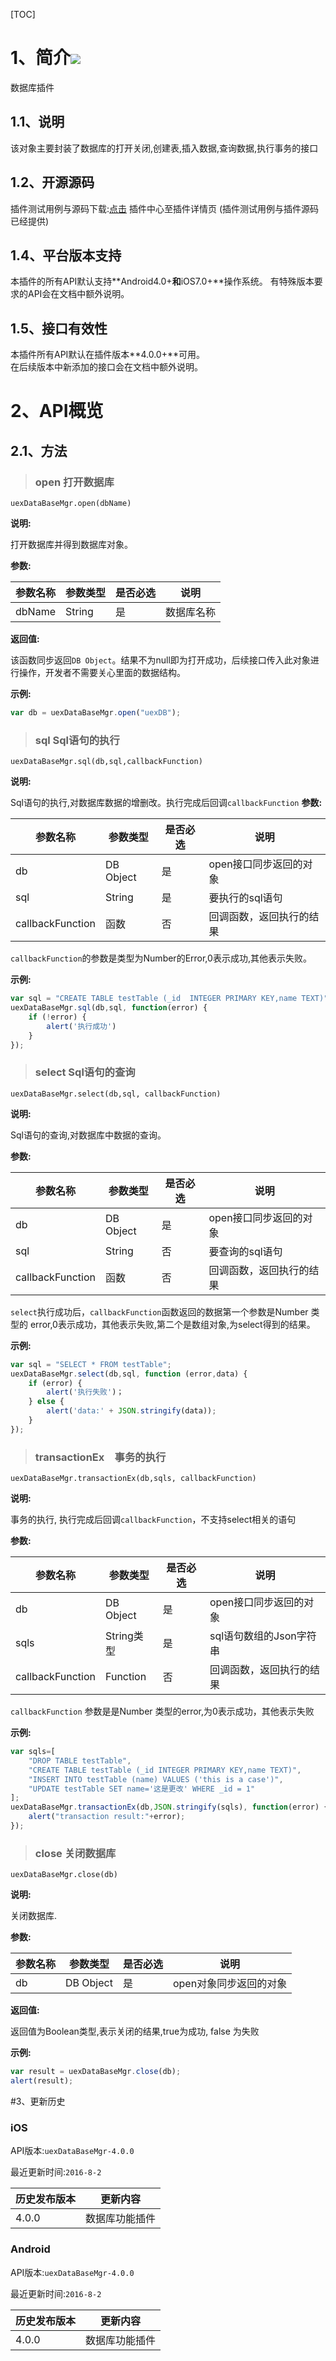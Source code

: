 [TOC]

# 1、简介[![](http://appcan-download.oss-cn-beijing.aliyuncs.com/%E5%85%AC%E6%B5%8B%2Fgf.png)]() 


数据库插件

## 1.1、说明
 该对象主要封装了数据库的打开关闭,创建表,插入数据,查询数据,执行事务的接口


## 1.2、开源源码

插件测试用例与源码下载:[点击](http://plugin.appcan.cn/details.html?id=166_index) 插件中心至插件详情页 (插件测试用例与插件源码已经提供)


## 1.4、平台版本支持
本插件的所有API默认支持**Android4.0+**和**iOS7.0+**操作系统。
有特殊版本要求的API会在文档中额外说明。

## 1.5、接口有效性
本插件所有API默认在插件版本**4.0.0+**可用。  
在后续版本中新添加的接口会在文档中额外说明。  

# 2、API概览


## 2.1、方法

> ### open 打开数据库

`uexDataBaseMgr.open(dbName)`

**说明:**

打开数据库并得到数据库对象。

**参数:**


| 参数名称   | 参数类型   | 是否必选 | 说明    |
| ------ | ------ | ---- | ----- |
| dbName | String | 是    | 数据库名称 |

**返回值:**

该函数同步返回`DB Object`。结果不为null即为打开成功，后续接口传入此对象进行操作，开发者不需要关心里面的数据结构。

**示例:**

```javascript
var db = uexDataBaseMgr.open("uexDB");
```

> ### sql Sql语句的执行

`uexDataBaseMgr.sql(db,sql,callbackFunction)`

**说明:**

Sql语句的执行,对数据库数据的增删改。执行完成后回调`callbackFunction`
**参数:**


| 参数名称             | 参数类型      | 是否必选 | 说明            |
| ---------------- | --------- | ---- | ------------- |
| db               | DB Object | 是    | open接口同步返回的对象 |
| sql              | String    | 是    | 要执行的sql语句     |
| callbackFunction | 函数        | 否    | 回调函数，返回执行的结果  |

`callbackFunction`的参数是类型为Number的Error,0表示成功,其他表示失败。


**示例:**

```javascript
var sql = "CREATE TABLE testTable (_id  INTEGER PRIMARY KEY,name TEXT)";
uexDataBaseMgr.sql(db,sql, function(error) {
    if (!error) {
        alert('执行成功')
    }
});
```
> ### select Sql语句的查询

`uexDataBaseMgr.select(db,sql, callbackFunction)`

**说明:**

Sql语句的查询,对数据库中数据的查询。

**参数:**

| 参数名称             | 参数类型      | 是否必选 | 说明            |
| ---------------- | --------- | ---- | ------------- |
| db               | DB Object | 是    | open接口同步返回的对象 |
| sql              | String    | 否    | 要查询的sql语句     |
| callbackFunction | 函数        | 否    | 回调函数，返回执行的结果  |

`select`执行成功后，`callbackFunction`函数返回的数据第一个参数是Number 类型的 error,0表示成功，其他表示失败,第二个是数组对象,为select得到的结果。


**示例:**

```javascript
var sql = "SELECT * FROM testTable";
uexDataBaseMgr.select(db,sql, function (error,data) {
    if (error) {
        alert('执行失败')；
    } else {
        alert('data:' + JSON.stringify(data));
    }
});
```

> ### transactionEx　事务的执行

`uexDataBaseMgr.transactionEx(db,sqls, callbackFunction)`

**说明:**

事务的执行, 执行完成后回调`callbackFunction`，不支持select相关的语句

**参数:**

| 参数名称             | 参数类型      | 是否必选 | 说明              |
| ---------------- | --------- | ---- | --------------- |
| db               | DB Object | 是    | open接口同步返回的对象   |
| sqls             | String类型  | 是    | sql语句数组的Json字符串 |
| callbackFunction | Function  | 否    | 回调函数，返回执行的结果    |

`callbackFunction` 参数是是Number 类型的error,为0表示成功，其他表示失败


**示例:**

```javascript
var sqls=[
    "DROP TABLE testTable",
    "CREATE TABLE testTable (_id INTEGER PRIMARY KEY,name TEXT)",
    "INSERT INTO testTable (name) VALUES ('this is a case')",
    "UPDATE testTable SET name='这是更改' WHERE _id = 1"
];
uexDataBaseMgr.transactionEx(db,JSON.stringify(sqls), function(error) {
    alert("transaction result:"+error);
});
```

> ### close 关闭数据库

`uexDataBaseMgr.close(db)`

**说明:**

关闭数据库.


**参数:**

| 参数名称 | 参数类型      | 是否必选 | 说明            |
| ---- | --------- | ---- | ------------- |
| db   | DB Object | 是    | open对象同步返回的对象 |

**返回值:**

返回值为Boolean类型,表示关闭的结果,true为成功, false 为失败

**示例:**

```javascript
var result = uexDataBaseMgr.close(db);
alert(result);
```

#3、更新历史

### iOS

API版本:`uexDataBaseMgr-4.0.0`

最近更新时间:`2016-8-2`

| 历史发布版本 | 更新内容    |
| ------ | ------- |
| 4.0.0  | 数据库功能插件 |


### Android

API版本:`uexDataBaseMgr-4.0.0`

最近更新时间:`2016-8-2`

| 历史发布版本 | 更新内容    |
| ------ | ------- |
| 4.0.0  | 数据库功能插件 |

